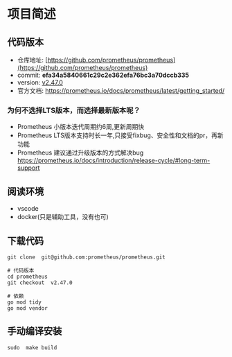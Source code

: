 # 项目简述
## 代码版本
- 仓库地址: [https://github.com/prometheus/prometheus](https://github.com/prometheus/prometheus)
- commit: **efa34a5840661c29c2e362efa76bc3a70dccb335**
- version: [v2.47.0](https://github.com/prometheus/prometheus/commits/v2.47.0)
- 官方文档: https://prometheus.io/docs/prometheus/latest/getting_started/  

### 为何不选择LTS版本，而选择最新版本呢？
- Prometheus 小版本迭代周期约6周,更新周期快
- Prometheus LTS版本支持时长一年,只接受fixbug、安全性和文档的pr，再新功能
- Prometheus 建议通过升级版本的方式解决bug  https://prometheus.io/docs/introduction/release-cycle/#long-term-support

## 阅读环境
- vscode 
- docker(只是辅助工具，没有也可)


##  下载代码
```
git clone  git@github.com:prometheus/prometheus.git

# 代码版本
cd prometheus
git checkout  v2.47.0

# 依赖
go mod tidy
go mod vendor

```

## 手动编译安装
```
sudo  make build 
```
